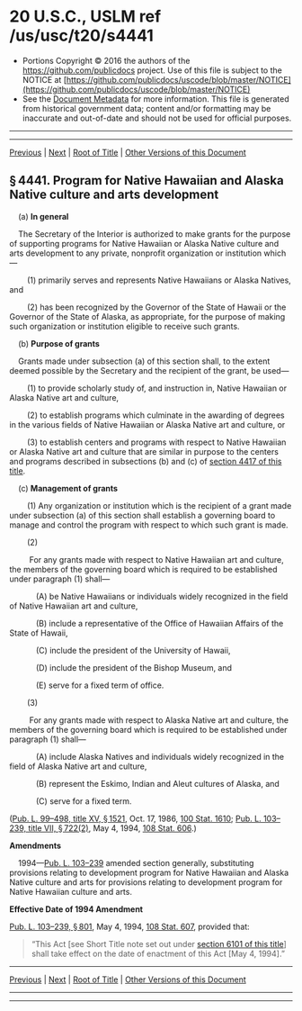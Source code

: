---
---

# 20 U.S.C., USLM ref /us/usc/t20/s4441

* Portions Copyright © 2016 the authors of the https://github.com/publicdocs project.
  Use of this file is subject to the NOTICE at [https://github.com/publicdocs/uscode/blob/master/NOTICE](https://github.com/publicdocs/uscode/blob/master/NOTICE)
* See the [Document Metadata](././../../../../..//README.md) for more information.
  This file is generated from historical government data; content and/or formatting may be inaccurate and out-of-date and should not be used for official purposes.

----------
----------

[Previous](./../../../../..//us/usc/t20/ch56/schII/m__us_usc_t20_ch56_schII.md) | [Next](./../../../../..//us/usc/t20/ch56/schII/m__us_usc_t20_s4442.md) | [Root of Title](./../../../../../) | [Other Versions of this Document](https://publicdocs.github.io/go/links?ns=uslm&ref=%2Fus%2Fusc%2Ft20%2Fs4441)

## § 4441. Program for Native Hawaiian and Alaska Native culture and arts development

    (a) __In general__ 

    The Secretary of the Interior is authorized to make grants for the purpose of supporting programs for Native Hawaiian or Alaska Native culture and arts development to any private, nonprofit organization or institution which—

        (1) primarily serves and represents Native Hawaiians or Alaska Natives, and

        (2) has been recognized by the Governor of the State of Hawaii or the Governor of the State of Alaska, as appropriate, for the purpose of making such organization or institution eligible to receive such grants.

    (b) __Purpose of grants__ 

    Grants made under subsection (a) of this section shall, to the extent deemed possible by the Secretary and the recipient of the grant, be used—

        (1) to provide scholarly study of, and instruction in, Native Hawaiian or Alaska Native art and culture,

        (2) to establish programs which culminate in the awarding of degrees in the various fields of Native Hawaiian or Alaska Native art and culture, or

        (3) to establish centers and programs with respect to Native Hawaiian or Alaska Native art and culture that are similar in purpose to the centers and programs described in subsections (b) and (c) of [section 4417 of this title][/us/usc/t20/s4417].

    (c) __Management of grants__ 

        (1) Any organization or institution which is the recipient of a grant made under subsection (a) of this section shall establish a governing board to manage and control the program with respect to which such grant is made.

        (2)

         For any grants made with respect to Native Hawaiian art and culture, the members of the governing board which is required to be established under paragraph (1) shall—

            (A) be Native Hawaiians or individuals widely recognized in the field of Native Hawaiian art and culture,

            (B) include a representative of the Office of Hawaiian Affairs of the State of Hawaii,

            (C) include the president of the University of Hawaii,

            (D) include the president of the Bishop Museum, and

            (E) serve for a fixed term of office.

        (3)

         For any grants made with respect to Alaska Native art and culture, the members of the governing board which is required to be established under paragraph (1) shall—

            (A) include Alaska Natives and individuals widely recognized in the field of Alaska Native art and culture,

            (B) represent the Eskimo, Indian and Aleut cultures of Alaska, and

            (C) serve for a fixed term.

([Pub. L. 99–498, title XV, § 1521][/us/pl/99/498/s1521], Oct. 17, 1986, [100 Stat. 1610][/us/stat/100/1610]; [Pub. L. 103–239, title VII, § 722(2)][/us/pl/103/239/s722/2], May 4, 1994, [108 Stat. 606][/us/stat/108/606].)

 __Amendments__ 

    1994—[Pub. L. 103–239][/us/pl/103/239] amended section generally, substituting provisions relating to development program for Native Hawaiian and Alaska Native culture and arts for provisions relating to development program for Native Hawaiian culture and arts.

 __Effective Date of 1994 Amendment__ 

[Pub. L. 103–239, § 801][/us/pl/103/239/s801], May 4, 1994, [108 Stat. 607][/us/stat/108/607], provided that: 

> “This Act \[see Short Title note set out under [section 6101 of this title][/us/usc/t20/s6101]\] shall take effect on the date of enactment of this Act \[May 4, 1994\].”

----------

[Previous](./../../../../..//us/usc/t20/ch56/schII/m__us_usc_t20_ch56_schII.md) | [Next](./../../../../..//us/usc/t20/ch56/schII/m__us_usc_t20_s4442.md) | [Root of Title](./../../../../../) | [Other Versions of this Document](https://publicdocs.github.io/go/links?ns=uslm&ref=%2Fus%2Fusc%2Ft20%2Fs4441)

----------
----------

[/us/usc/t20/s4417]: https://publicdocs.github.io/go/links?ns=uslm&ref=%2Fus%2Fusc%2Ft20%2Fs4417
[/us/pl/99/498/s1521]: https://publicdocs.github.io/go/links?ns=uslm&ref=%2Fus%2Fpl%2F99%2F498%2Fs1521
[/us/stat/100/1610]: https://publicdocs.github.io/go/links?ns=uslm&ref=%2Fus%2Fstat%2F100%2F1610
[/us/pl/103/239/s722/2]: https://publicdocs.github.io/go/links?ns=uslm&ref=%2Fus%2Fpl%2F103%2F239%2Fs722%2F2
[/us/stat/108/606]: https://publicdocs.github.io/go/links?ns=uslm&ref=%2Fus%2Fstat%2F108%2F606
[/us/pl/103/239]: https://publicdocs.github.io/go/links?ns=uslm&ref=%2Fus%2Fpl%2F103%2F239
[/us/pl/103/239/s801]: https://publicdocs.github.io/go/links?ns=uslm&ref=%2Fus%2Fpl%2F103%2F239%2Fs801
[/us/stat/108/607]: https://publicdocs.github.io/go/links?ns=uslm&ref=%2Fus%2Fstat%2F108%2F607
[/us/usc/t20/s6101]: https://publicdocs.github.io/go/links?ns=uslm&ref=%2Fus%2Fusc%2Ft20%2Fs6101


